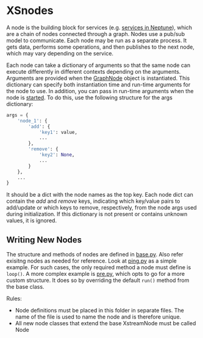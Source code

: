 # XSnodes

A node is the building block for services (e.g. [services in Neptune](../../../../neptune/recipes/README.md)), which are a chain of nodes connected through a graph.
Nodes use a pub/sub model to communicate.
Each node may be run as a separate process.
It gets data, performs some operations, and then publishes to the next node, which may vary depending on the service.

Each node can take a dictionary of arguments so that the same node can execute differently in different contexts depending on the arguments.
Arguments are provided when the [GraphNode](grapher.py#L16) object is instantiated.
This dictionary can specify both instantiation time and run-time arguments for the node to use.
In addition, you can pass in run-time arguments when the node is [started](grapher.py#L34).
To do this, use the following structure for the args dictionary:

```python
args = {
    'node_1': {
        'add': {
            'key1': value,
            ...
        },
        'remove': {
            'key2': None,
            ...
        }
    },
    ...
}
```

It should be a dict with the node names as the top key. 
Each node dict can contain the _add_ and _remove_ keys, indicating which key/value pairs to add/update or which keys to remove, respectively, from the node args used during initialization.
If this dictionary is not present or contains unknown values, it is ignored.

## Writing New Nodes

The structure and methods of nodes are defined in [base.py](base.py).
Also refer exisitng nodes as needed for reference. 
Look at [ping.py](ping.py) as a simple example.
For such cases, the only required method a node must define is `loop()`.
A more complex example is [pre.py](pre.py), which opts to go for a more custom structure.
It does so by overriding the default `run()` method from the base class.

Rules:
* Node definitions must be placed in this folder in separate files.
The name of the file is used to name the node and is therefore unique.
* All new node classes that extend the base XstreamNode must be called Node
